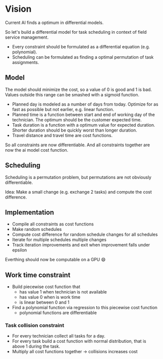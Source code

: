 # Vision

Current AI finds a optimum in differential models.

So let's build a differential model for task scheduling in context of field service management.

* Every constraint should be formulated as a differential equation (e.g. polynomial).
* Scheduling can be formulated as finding a optimal permutation of task assignments.

## Model

The model should minimize the cost, so a value of 0 is good and 1 is bad. Values outside this range can be smashed with a sigmoid function.

* Planned day is modeled as a number of days from today. Optimize for as fast as possible but not earlier, e.g. linear function.
* Planned time is a function between start and end of working day of the technician. The optimum should be the customer expected time.
* Task duration is a function with a optimum value for expected duration. Shorter duration should be quickly worst than longer duration.
* Travel distance and travel time are cost functions.

So all constraints are now differentiable. And all constraints together are now the ai model cost function.

## Scheduling

Scheduling is a permutation problem, but permutations are not obviously differentiable.

Idea: Make a small change (e.g. exchange 2 tasks) and compute the cost difference.

## Implementation

* Compile all constraints as cost functions
* Make random schedules
* Compute cost difference for random schedule changes for all schedules
* Iterate for multiple schedules multiple changes
* Track iteration improvements and exit when improvement falls under epsilon

Everthing should now be computable on a GPU :smile:

## Work time constraint

* Build piecewise cost function that
  * has value 1 when technician is not available
  * has value 0 when is work time
  * is linear between 0 and 1
* Find a polynomial function via regression to this piecewise cost function
  * polynomial functions are differentiable

### Task collision constraint

* For every technician collect all tasks for a day.
* For every task build a cost function with normal distribution, that is above 1 during the task.
* Multiply all cost functions together -> collisions increases cost
